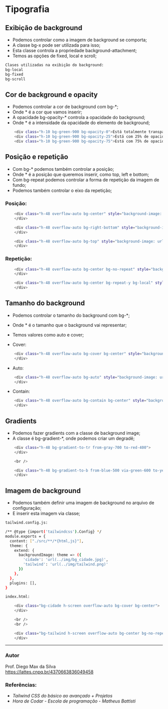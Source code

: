 # Tipografia

## Exibição de background

* Podemos controlar como a imagem de background se comporta;
* A classe bg-x pode ser utilizada para isso;
* Esta classe controla a propriedade background-attachment;
* Temos as opções de fixed, local e scroll;

```bash
Clases utilizadas na exibição do background:
bg-local
bg-fixed
bg-scroll

```

## Cor de background e opacity

* Podemos controlar a cor de background com bg-*;
* Onde * é a cor que vamos inserir;
* A opacidade bg-opacity-* controla a opacidade do background;
* Onde * é a intensidade da opacidade do elemento de background;

```bash
    <div class="h-10 bg-green-900 bg-opacity-0">Está totalmente transparente</div>
    <div class="h-10 bg-green-900 bg-opacity-25">Está com 25% de opacidade</div>
    <div class="h-10 bg-green-900 bg-opacity-75">Está com 75% de opacidade</div>
```

## Posição e repetição

* Com bg-* podemos também controlar a posição;
* Onde * é a posição que queremos inserir, como top, left e bottom;
* Com bg-repeat podemos controlar a forma de repetição da imagem de fundo;
* Podemos também controlar o eixo da repetição;

### Posição:

```bash
    <div class="h-48 overflow-auto bg-center" style="background-image: url(img/bg_cidade.jpg);">
    </div>

    <div class="h-48 overflow-auto bg-right-bottom" style="background-image: url(img/bg_cidade.jpg);">
    </div>

    <div class="h-48 overflow-auto bg-top" style="background-image: url(img/bg_cidade.jpg);">
    </div>

```

### Repetição:

```bash
    <div class="h-48 overflow-auto bg-center bg-no-repeat" style="background-image: url(img/tailwind.png);">
    </div>

    <div class="h-48 overflow-auto bg-center bg-repeat-y bg-local" style="background-image: url(img/tailwind.png);">
    </div>
```

## Tamanho do background

* Podemos controlar o tamanho do background com bg-*;
* Onde * é o tamanho que o background vai representar;
* Temos valores como auto e cover;

* Cover:
```bash
    <div class="h-48 overflow-auto bg-cover bg-center" style="background-image: url(img/bg_cidade.jpg);">
    </div>
```

* Auto:
```bash
    <div class="h-48 overflow-auto bg-auto" style="background-image: url(img/bg_cidade.jpg);">
    </div>
```

* Contain:
```bash
    <div class="h-48 overflow-auto bg-contain bg-center" style="background-image: url(img/bg_cidade.jpg);">
    </div>
```

## Gradients

* Podemos fazer gradients com a classe de background image;
* A classe é bg-gradient-*, onde podemos criar um degradê;

```bash
    <div class="h-48 bg-gradient-to-tr from-gray-700 to-red-400">
    </div>

    <br />

    <div class="h-48 bg-gradient-to-b from-blue-500 via-green-600 to-yellow-400">
    </div>
```

## Imagem de background

* Podemos também definir uma imagem de background no arquivo de configuração;
* E inserir esta imagem via classe;

```bash
tailwind.config.js:

/** @type {import('tailwindcss').Config} */
module.exports = {
  content: ["./src/**/*{html,js}"],
  theme: {
    extend: {
      backgroundImage: theme => ({
        'cidade': 'url(../img/bg_cidade.jpg)',
        'tailwind': 'url(../img/tailwind.png)'
      })
    },
  },
  plugins: [],
}

```
```bash
index.html:

    <div class="bg-cidade h-screen overflow-auto bg-cover bg-center">
    </div>

    <br />
    <br />

    <div class="bg-tailwind h-screen overflow-auto bg-center bg-no-repeat">
    </div>

```

<hr>

### Autor

Prof. Diego Max da Silva<br>
https://lattes.cnpq.br/4370663836049458

### Referências:

- _Tailwind CSS do básico ao avançado + Projetos_
- _Hora de Codar - Escola de programação - Matheus Battisti_
